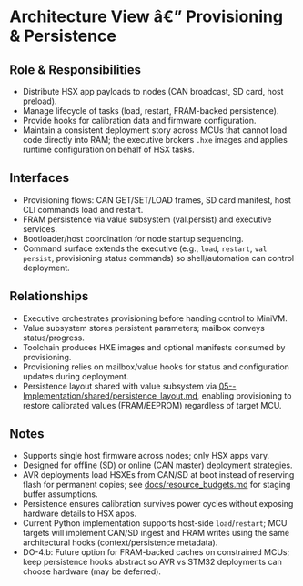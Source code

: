﻿# Architecture View â€” Provisioning & Persistence

## Role & Responsibilities
- Distribute HSX app payloads to nodes (CAN broadcast, SD card, host preload).
- Manage lifecycle of tasks (load, restart, FRAM-backed persistence).
- Provide hooks for calibration data and firmware configuration.
- Maintain a consistent deployment story across MCUs that cannot load code directly into RAM; the executive brokers `.hxe` images and applies runtime configuration on behalf of HSX tasks.

## Interfaces
- Provisioning flows: CAN GET/SET/LOAD frames, SD card manifest, host CLI commands load and restart.
- FRAM persistence via value subsystem (val.persist) and executive services.
- Bootloader/host coordination for node startup sequencing.
- Command surface extends the executive (e.g., `load`, `restart`, `val persist`, provisioning status commands) so shell/automation can control deployment.

## Relationships
- Executive orchestrates provisioning before handing control to MiniVM.
- Value subsystem stores persistent parameters; mailbox conveys status/progress.
- Toolchain produces HXE images and optional manifests consumed by provisioning.
- Provisioning relies on mailbox/value hooks for status and configuration updates during deployment.
- Persistence layout shared with value subsystem via [05--Implementation/shared/persistence_layout.md](../05--Implementation/shared/persistence_layout.md), enabling provisioning to restore calibrated values (FRAM/EEPROM) regardless of target MCU.

## Notes
- Supports single host firmware across nodes; only HSX apps vary.
- Designed for offline (SD) or online (CAN master) deployment strategies.
- AVR deployments load HSXEs from CAN/SD at boot instead of reserving flash for permanent copies; see [docs/resource_budgets.md](../../docs/resource_budgets.md) for staging buffer assumptions.
- Persistence ensures calibration survives power cycles without exposing hardware details to HSX apps.
- Current Python implementation supports host-side `load`/`restart`; MCU targets will implement CAN/SD ingest and FRAM writes using the same architectural hooks (context/persistence metadata).
- DO-4.b: Future option for FRAM-backed caches on constrained MCUs; keep persistence hooks abstract so AVR vs STM32 deployments can choose hardware (may be deferred).
